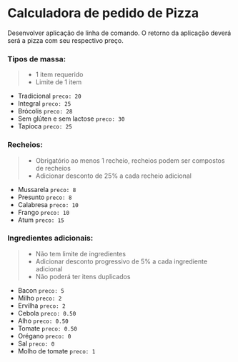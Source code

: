 # Calculadora de pedido de Pizza

Desenvolver aplicação de linha de comando.
O retorno da aplicação deverá será a pizza com seu respectivo preço.

### Tipos de massa: 

> * 1 item requerido
> * Limite de 1 item

* Tradicional `preco: 20`
* Integral `preco: 25`
* Brócolis `preco: 28`
* Sem glúten e sem lactose `preco: 30`
* Tapioca `preco: 25`

### Recheios:

> * Obrigatório ao menos 1 recheio, recheios podem ser compostos de recheios 
> * Adicionar desconto de 25% a cada recheio adicional

* Mussarela `preco: 8`
* Presunto  `preco: 8`
* Calabresa `preco: 10`
* Frango `preco: 10`
* Atum `preco: 15`

### Ingredientes adicionais:

> * Não tem limite de ingredientes
> * Adicionar desconto progressivo de 5% a cada ingrediente adicional
> * Não poderá ter itens duplicados

* Bacon `preco: 5`
* Milho `preco: 2`
* Ervilha `preco: 2`
* Cebola `preco: 0.50`
* Alho `preco: 0.50`
* Tomate `preco: 0.50`
* Orégano `preco: 0`
* Sal `preco: 0`
* Molho de tomate `preco: 1`
